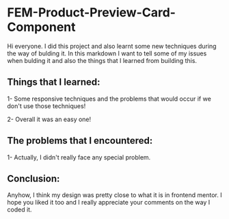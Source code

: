 # FEM-Product-Preview-Card-Component

Hi everyone. I did this project and also learnt some new techniques during the way of bulding it. In this markdown I want to tell some of my issues when bulding it and also the things that I learned from building this.

## Things that I learned:

1- Some responsive techniques and the problems that would occur if
we don't use those techniques!

2- Overall it was an easy one!

## The problems that I encountered:

1- Actually, I didn't really face any special problem.

## Conclusion:

Anyhow, I think my design was pretty close to what it is in frontend mentor. I hope you liked it too and I really appreciate your comments on the way I coded it.
